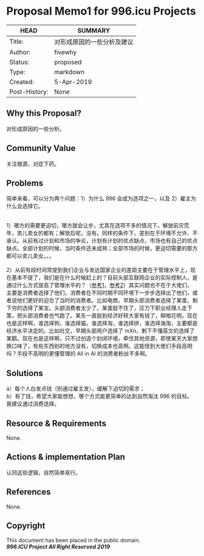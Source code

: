 # Proposal Memo1 for 996.icu Projects

HEAD | SUMMARY
-----|--------
Title:| 对形成原因的一些分析及建议
Author:| fivewhy
Status:| proposed
Type:| markdown
Created:| 5-Apr-2019
Post-History:| None

## Why this Proposal?

对形成原因的一些分析。

## Community Value

关注根源，对症下药。

## Problems

简单来看，可以分为两个问题：1）为什么 996 会成为选项之一，以及 2）雇主为什么会选择它。<br/><br/>

1）哪方的需要更迫切，哪方就会让步，尤其在选项不多的情况下。解放前灾荒年，卖儿卖女的都有；解放后呢，没有。同样的条件下，差别在于环境不允许、不承认。从前有过计划和市场的争论，计划有计划的优点缺点，市场也有自己的优点缺点。全部计划的时候，当时条件还未成熟；全部市场的时候，更迫切需要的那方都可以卖儿卖女。。。<br/><br/>
2）从前有段时间常提到我们企业与发达国家企业的差距主要在于管理水平上，现在基本不提了，我们是在什么时候赶上的？目前头部互联网企业的实际控制人，是通过什么方式提高了管理水平的？（[参考1](http://www.qdaily.com/articles/61994.html)，[参考2](http://www.sycaijing.com/news/details?id=61831&type=0)）其实问题也不在于大佬们，主要是消费者选择了他们，消费者在不同时期不同环境下一步步选择出了他们，或者说他们更好的迎合了当时的消费者。比如电商，早期头部消费者选择了某蛋，剩下穷的选择了某宝。头部消费者太少了，某蛋挺不住了，压力下职业经理人走下策，把头部消费者也气跑了。某东一直挺到经济好转大家有钱了，柳暗花明。现在也是这样啊，谁选择狗，谁选择猫，谁选择淘，谁选择拼，谁选择海淘，主要都是经济水平决定的。比如社交，早期头部用户选择了 mXn，剩下不懂英文的选择了某鹅。现在也是这样啊，只不过创造个封闭环境，牵住其他资源，即使某天大家想换口味了，有些东西别的地方没有，切换成本也高啊。这能怪到大佬们手段高明吗？手段不高明的更懂管理的 All in AI 的消费者粉丝不多啊。

## Solutions

a）每个人白发点钱（别通过雇主发），缓解下迫切的需求；<br/>
b）有了钱，希望大家能想想，哪个方式能更简单的达到自然淘汰 996 的目标。我建议通过消费选择。

## Resource & Requirements

None.

## Actions & implementation Plan

认同这些逻辑，自然简单易行。

## References

None.

## Copyright

This document has been placed in the public domain. <br/>
***996.ICU Project All Right Reserved 2019***
